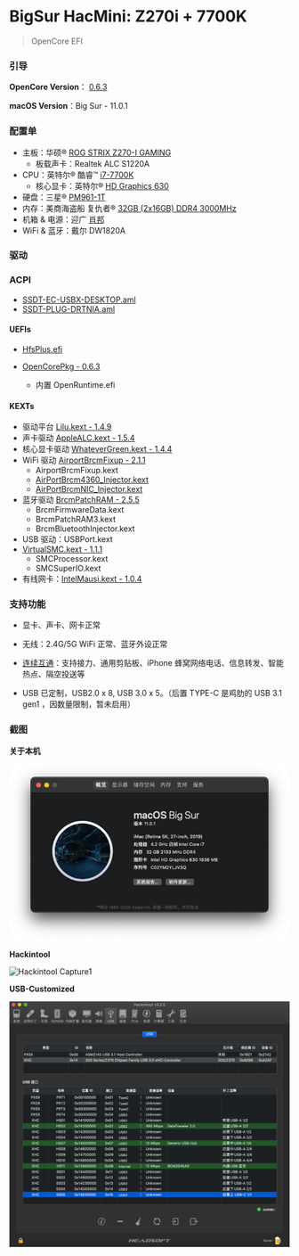 # BigSur HacMini:  Z270i + 7700K

> OpenCore EFI

### 引导

**OpenCore Version**： [0.6.3](https://github.com/acidanthera/OpenCorePkg/releases)

**macOS Version**：Big Sur - 11.0.1

### 配置单

* 主板：华硕® [ROG STRIX Z270-I GAMING](https://www.asus.com.cn/Motherboards/ROG-STRIX-Z270-I-GAMING/)
  * 板载声卡：Realtek ALC S1220A
* CPU：英特尔® 酷睿™ [i7-7700K](https://ark.intel.com/content/www/cn/zh/ark/products/97129/intel-core-i7-7700k-processor-8m-cache-up-to-4-50-ghz.html)
  * 核心显卡：英特尔®  [HD Graphics 630](https://www.intel.com/content/www/us/en/support/products/98909/graphics-drivers/graphics-for-7th-generation-intel-processors/intel-hd-graphics-630.html)
* 硬盘：三星® [PM961-1T](https://www.samsung.com/semiconductor/ssd/client-ssd/MZVLW1T0HMLH/)
* 内存：美商海盗船 复仇者® [32GB (2x16GB) DDR4 3000MHz]([https://www.corsair.com/zh/zh/%E7%B1%BB%E5%88%AB/%E4%BA%A7%E5%93%81/%E5%86%85%E5%AD%98/VENGEANCE-LPX/p/CMK32GX4M2B3000C15](https://www.corsair.com/zh/zh/类别/产品/内存/VENGEANCE-LPX/p/CMK32GX4M2B3000C15))
* 机箱 & 电源：迎广 [肖邦](https://www.in-win.com/cn/gaming-chassis/Chopin)
* WiFi & 蓝牙：戴尔 DW1820A

### 驱动

### ACPI

* [SSDT-EC-USBX-DESKTOP.aml](https://github.com/dortania/Getting-Started-With-ACPI/blob/master/extra-files/compiled/SSDT-EC-USBX-DESKTOP.aml)
* [SSDT-PLUG-DRTNIA.aml](https://github.com/dortania/Getting-Started-With-ACPI/blob/master/extra-files/compiled/SSDT-PLUG-DRTNIA.aml)

#### UEFIs

* [HfsPlus.efi](https://github.com/acidanthera/OcBinaryData/blob/master/Drivers/HfsPlus.efi)
  
* [OpenCorePkg - 0.6.3](https://github.com/acidanthera/OpenCorePkg)
  * 内置 OpenRuntime.efi

#### KEXTs

* 驱动平台 [Lilu.kext - 1.4.9](https://github.com/acidanthera/Lilu)
* 声卡驱动 [AppleALC.kext - 1.5.4](https://github.com/acidanthera/AppleALC)
* 核心显卡驱动 [WhateverGreen.kext - 1.4.4](https://github.com/acidanthera/WhateverGreen)
* WiFi 驱动 [AirportBrcmFixup - 2.1.1](https://github.com/acidanthera/AirportBrcmFixup)
  * AirportBrcmFixup.kext
  * [AirPortBrcm4360_Injector.kext](https://github.com/acidanthera/AirportBrcmFixup/tree/master/Resources)
  * [AirPortBrcmNIC_Injector.kext](https://github.com/acidanthera/AirportBrcmFixup/tree/master/Resources)
* 蓝牙驱动 [BrcmPatchRAM  - 2.5.5](https://github.com/acidanthera/BrcmPatchRAM)
  * BrcmFirmwareData.kext
  * BrcmPatchRAM3.kext
  * BrcmBluetoothInjector.kext
* USB 驱动：USBPort.kext
* [VirtualSMC.kext - 1.1.1](https://github.com/acidanthera/VirtualSMC/releases)
  * SMCProcessor.kext
  * SMCSuperIO.kext
* 有线网卡：[IntelMausi.kext - 1.0.4](https://github.com/acidanthera/IntelMausi/releases)

### 支持功能

* 显卡、声卡、网卡正常

* 无线：2.4G/5G WiFi 正常、蓝牙外设正常

* [连续互通](https://support.apple.com/zh-cn/HT204681)：支持接力、通用剪贴板、iPhone 蜂窝网络电话、信息转发、智能热点、隔空投送等

* USB 已定制，USB2.0 x 8, USB 3.0 x 5。（后置 TYPE-C 是鸡肋的 USB 3.1 gen1 ，因数量限制，暂未启用）


### 截图

**关于本机**

![About Mac](Screenshots/About.png)

**Hackintool**

![Hackintool Capture1](Screenshots/Hackintool.png)

**USB-Customized**

![Hackintool Capture2](Screenshots/USB-Customized.png)